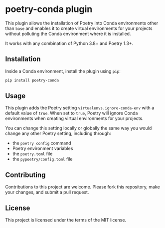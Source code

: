 # poetry-conda plugin

This plugin allows the installation of Poetry into Conda environments other than `base` and enables it to create
virtual environments for your projects without polluting the Conda environment where it is installed.

It works with any combination of Python 3.8+ and Poetry 1.3+.


## Installation

Inside a Conda environment, install the plugin using `pip`:

```bash
pip install poetry-conda
```


## Usage

This plugin adds the Poetry setting `virtualenvs.ignore-conda-env` with a default value of `true`. When set to `true`,
Poetry will ignore Conda environments when creating virtual environments for your projects.

You can change this setting locally or globally the same way you would change any other Poetry setting, including through:

- the `poetry config` command
- Poetry environment variables
- the `poetry.toml` file
- the `pypoetry/config.toml` file


## Contributing

Contributions to this project are welcome. Please fork this repository, make your changes, and submit a pull request.


## License

This project is licensed under the terms of the MIT license.
